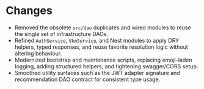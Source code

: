 # Changes

- Removed the obsolete `src/dao` duplicates and wired modules to reuse the single set of infrastructure DAOs.
- Refined `AuthService`, `VkmService`, and Nest modules to apply DRY helpers, typed responses, and reuse favorite resolution logic without altering behaviour.
- Modernized bootstrap and maintenance scripts, replacing emoji-laden logging, adding structured helpers, and tightening swagger/CORS setup.
- Smoothed utility surfaces such as the JWT adapter signature and recommendation DAO contract for consistent type usage.
